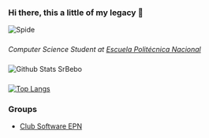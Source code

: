 ### Hi there, this a little of my legacy 👋
![Spide](https://c.tenor.com/AgcHnOwgmvsAAAAC/spiderman-dancing.gif)

###
*Computer Science Student at [Escuela Politécnica Nacional](https://www.epn.edu.ec/)*
###
![Github Stats SrBebo](https://github-readme-stats.vercel.app/api?username=SrBebo&count_private=true,issues&show_icons=true&show_owner=true&theme=github_dark)
###
[![Top Langs](https://github-readme-stats-eight-theta.vercel.app/api/top-langs/?username=SrBebo&langs_count=8&theme=github_dark)](https://github.com/SrBebo/github-readme-stats)
### Groups 
- [Club Software EPN](https://github.com/Club-de-Software-EPN)


<!--
**Fabricio2502/Fabricio2502** is a ✨ _special_ ✨ repository because its `README.md` (this file) appears on your GitHub profile.

Here are some ideas to get you started:

- 🔭 I’m currently working on ...
- 🌱 I’m currently learning ...
- 👯 I’m looking to collaborate on ...
- 🤔 I’m looking for help with ...
- 💬 Ask me about ...
- 📫 How to reach me: ...
- 😄 Pronouns: ...
- ⚡ Fun fact: ...
-->
